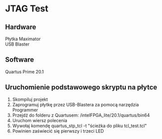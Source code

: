 # JTAG Test

## Hardware
Płytka Maximator  
USB Blaster

## Software
Quartus Prime 20.1

## Uruchomienie podstawowego skryptu na płytce
1. Skompiluj projekt
2. Zaprogramuj płytkę przez USB-Blastera za pomocą narzędzia Programmer
3. Przejdź do folderu z Quartusem: /intelFPGA_lite/20.1/quartus/bin64
4. Uruchom wiersz polecenia
5. Wywołaj komendę quartus_stp_tcl -t "ścieżka do pliku tcl_test.tcl"
6. Powinien zaświecić się pierwszy i trzeci LED
